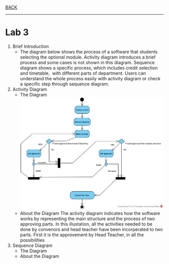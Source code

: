 [BACK](../README.md)
***
# Lab 3
1. Brief Introduction
	- The diagram below shows the process of a software that students selecting the optional module. 
	Activity diagram introduces a brief process and some cases is not shown in this diagram. 
	Sequence diagram shows a specific process, which includes credit selection and timetable,  with different parts of department. 
	Users can understand the whole process easily with activity diagram or check a specific step through sequence diagram.
2. Activity Diagram
	- The Diagram
		![Activity](/images/lab3/ac.jpg)
	- About the Diagram
		The activity diagram indicates how the software works by representing the main structure and the process of two approving parts.
		In this illustation, all the activities needed to be done by convenors and head teacher have been incorperated to two parts.
		First it is the approvement by Head Teacher, in all the possibilities 
3. Sequence Diagram
	- The Diagram
	- About the Diagram
